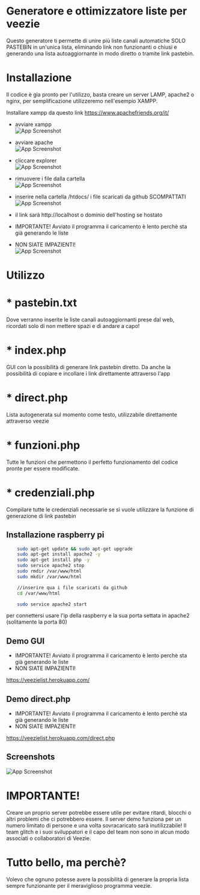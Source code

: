 
# Generatore e ottimizzatore liste per veezie

Questo generatore ti permette di unire più liste canali automatiche SOLO PASTEBIN in un'unica lista, eliminando link non funzionanti o chiusi e generando una lista autoaggiornante in modo diretto o tramite link pastebin.


# Installazione

Il codice è gia pronto per l'utilizzo, basta creare un server LAMP, apache2 o nginx, per semplificazione utilizzeremo nell'esempio XAMPP.

Installare xampp da questo link https://www.apachefriends.org/it/ 
* avviare xampp <br />
![App Screenshot](https://i.ibb.co/t2jCXXZ/1.png)

* avviare apache <br />
![App Screenshot](https://i.ibb.co/myscRvG/2.png)

* cliccare explorer <br />
![App Screenshot](https://i.ibb.co/FBkXhZT/3.png)

* rimuovere i file dalla cartella <br />
![App Screenshot](https://i.ibb.co/MZzqK7N/4.png)

* inserire nella cartella /htdocs/ i file scaricati da github SCOMPATTATI <br />
![App Screenshot](https://i.ibb.co/47fyMfh/5.png)

* il link sarà http://localhost o dominio dell'hosting se hostato
* IMPORTANTE! Avviato il programma il caricamento è lento perchè sta già generando le liste
* NON SIATE IMPAZIENTI! <br />
![App Screenshot](https://i.ibb.co/GRzsLsx/6.png)

# Utilizzo

# * pastebin.txt
Dove verranno inserite le liste canali autoaggiornanti prese dal web, ricordati solo di non mettere spazi e di andare a capo!

# * index.php
GUI con la possibilità di generare link pastebin diretto.
Da anche la possibilità di copiare e incollare i link direttamente attraverso l'app

# * direct.php
Lista autogenerata sul momento come testo, utilizzabile direttamente attraverso veezie

# * funzioni.php
Tutte le funzioni che permettono il perfetto funzionamento del codice pronte per essere modificate.

# * credenziali.php
Compilare tutte le credenziali necessarie se si vuole utilizzare la funzione di generazione di link pastebin





## Installazione raspberry pi

```bash
    sudo apt-get update && sudo apt-get upgrade
    sudo apt-get install apache2 -y
    sudo apt-get install php -y
    sudo service apache2 stop
    sudo rmdir /var/www/html
    sudo mkdir /var/www/html

    //inserire qua i file scaricati da github
    cd /var/www/html

    sudo service apache2 start

```

per connettersi usare l'ip della raspberry e la sua porta settata in apache2 (solitamente la porta 80)
    
## Demo GUI
* IMPORTANTE! Avviato il programma il caricamento è lento perchè sta già generando le liste
* NON SIATE IMPAZIENTI! <br />

https://veezielist.herokuapp.com/


## Demo direct.php
* IMPORTANTE! Avviato il programma il caricamento è lento perchè sta già generando le liste
* NON SIATE IMPAZIENTI! <br />

https://veezielist.herokuapp.com/direct.php


## Screenshots

![App Screenshot](https://iili.io/5Wfwkg.md.png)

# IMPORTANTE!
Creare un proprio server potrebbe essere utile per evitare ritardi, blocchi o altri problemi che ci potrebbero essere.
Il server demo funziona per un numero limitato di persone e una volta sovracaricato sarà inutilizzabile!
Il team glitch e i suoi sviluppatori e il capo del team non sono in alcun modo associati o collaboratori di Veezie.

# Tutto bello, ma perchè?
Volevo che ognuno potesse avere la possibilità di generare la propria lista sempre funzionante per il meraviglioso programma veezie.
